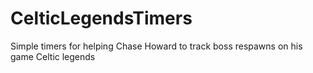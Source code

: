 # CelticLegendsTimers
Simple timers for helping Chase Howard to track boss respawns on his game Celtic legends

